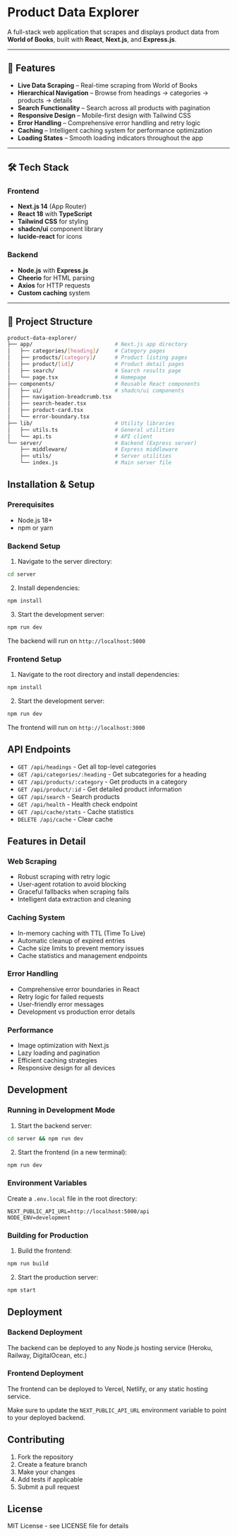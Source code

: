 # Product Data Explorer

A full-stack web application that scrapes and displays product data from **World of Books**, built with **React**, **Next.js**, and **Express.js**.

---

## 🚀 Features

- **Live Data Scraping** – Real-time scraping from World of Books
- **Hierarchical Navigation** – Browse from headings → categories → products → details
- **Search Functionality** – Search across all products with pagination
- **Responsive Design** – Mobile-first design with Tailwind CSS
- **Error Handling** – Comprehensive error handling and retry logic
- **Caching** – Intelligent caching system for performance optimization
- **Loading States** – Smooth loading indicators throughout the app

---

## 🛠 Tech Stack

### Frontend
- **Next.js 14** (App Router)
- **React 18** with **TypeScript**
- **Tailwind CSS** for styling
- **shadcn/ui** component library
- **lucide-react** for icons

### Backend
- **Node.js** with **Express.js**
- **Cheerio** for HTML parsing
- **Axios** for HTTP requests
- **Custom caching** system

---

## 📂 Project Structure

```bash
product-data-explorer/
├── app/                          # Next.js app directory
│   ├── categories/[heading]/     # Category pages
│   ├── products/[category]/      # Product listing pages
│   ├── product/[id]/             # Product detail pages
│   ├── search/                   # Search results page
│   └── page.tsx                  # Homepage
├── components/                   # Reusable React components
│   ├── ui/                       # shadcn/ui components
│   ├── navigation-breadcrumb.tsx
│   ├── search-header.tsx
│   ├── product-card.tsx
│   └── error-boundary.tsx
├── lib/                          # Utility libraries
│   ├── utils.ts                  # General utilities
│   └── api.ts                    # API client
└── server/                       # Backend (Express server)
    ├── middleware/               # Express middleware
    ├── utils/                    # Server utilities
    └── index.js                  # Main server file

```
## Installation & Setup

### Prerequisites
- Node.js 18+ 
- npm or yarn
### Backend Setup
1. Navigate to the server directory:
```bash
cd server
```

2. Install dependencies:
```bash
npm install
```

3. Start the development server:
```bash
npm run dev
```

The backend will run on `http://localhost:5000`

### Frontend Setup

1. Navigate to the root directory and install dependencies:
```bash
npm install
```

2. Start the development server:
```bash
npm run dev
```

The frontend will run on `http://localhost:3000`

## API Endpoints

- `GET /api/headings` - Get all top-level categories
- `GET /api/categories/:heading` - Get subcategories for a heading
- `GET /api/products/:category` - Get products in a category
- `GET /api/product/:id` - Get detailed product information
- `GET /api/search` - Search products
- `GET /api/health` - Health check endpoint
- `GET /api/cache/stats` - Cache statistics
- `DELETE /api/cache` - Clear cache

## Features in Detail

### Web Scraping
- Robust scraping with retry logic
- User-agent rotation to avoid blocking
- Graceful fallbacks when scraping fails
- Intelligent data extraction and cleaning

### Caching System
- In-memory caching with TTL (Time To Live)
- Automatic cleanup of expired entries
- Cache size limits to prevent memory issues
- Cache statistics and management endpoints

### Error Handling
- Comprehensive error boundaries in React
- Retry logic for failed requests
- User-friendly error messages
- Development vs production error details

### Performance
- Image optimization with Next.js
- Lazy loading and pagination
- Efficient caching strategies
- Responsive design for all devices

## Development

### Running in Development Mode

1. Start the backend server:
```bash
cd server && npm run dev
```

2. Start the frontend (in a new terminal):
```bash
npm run dev
```

### Environment Variables

Create a `.env.local` file in the root directory:

```env
NEXT_PUBLIC_API_URL=http://localhost:5000/api
NODE_ENV=development
```

### Building for Production

1. Build the frontend:
```bash
npm run build
```

2. Start the production server:
```bash
npm start
```

## Deployment

### Backend Deployment
The backend can be deployed to any Node.js hosting service (Heroku, Railway, DigitalOcean, etc.)

### Frontend Deployment
The frontend can be deployed to Vercel, Netlify, or any static hosting service.

Make sure to update the `NEXT_PUBLIC_API_URL` environment variable to point to your deployed backend.

## Contributing

1. Fork the repository
2. Create a feature branch
3. Make your changes
4. Add tests if applicable
5. Submit a pull request

## License

MIT License - see LICENSE file for details
